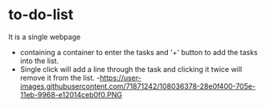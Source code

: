 # to-do-list
It is a single webpage 
- containing a container to enter the tasks and '+' button to add the tasks into the list.
- Single click will add a line through the task and clicking it twice will remove it from the list.
-https://user-images.githubusercontent.com/71871242/108036378-28e0f400-705e-11eb-9968-e12014ceb0f0.PNG

